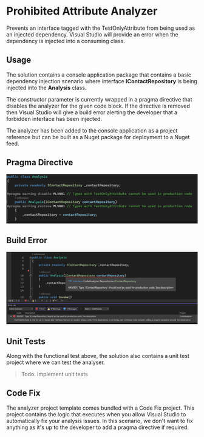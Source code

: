 # Prohibited Attribute Analyzer

Prevents an interface tagged with the TestOnlyAttribute from being used as an injected dependency. Visual Studio will provide an error when the dependency is injected into a consuming class.

## Usage
 
The solution contains a console application package that contains a basic dependency injection scenario where interface **IContactRepository** is being injected into the **Analysis** class.

The constructor parameter is currently wrapped in a pragma directive that disables the analyzer for the given code block. If the directive is removed then Visual Studio will give a build error alerting the developer that a forbidden interface has been injected.

The analyzer has been added to the console application as a project reference but can be built as a Nuget package for deployment to a Nuget feed.

## Pragma Directive

![Pragma directive](directive.PNG)

## Build Error

![Build error](builderror.PNG)

## Unit Tests
Along with the functional test above, the solution also contains a unit test project where we can test the analyser.
>Todo: Implement unit tests

## Code Fix
The analyzer project template comes bundled with a Code Fix project. This project contains the logic that executes when you allow Visual Studio to automatically fix your analysis issues. In this scenario, we don't want to fix anything as it's up to the developer to add a pragma directive if required. 
